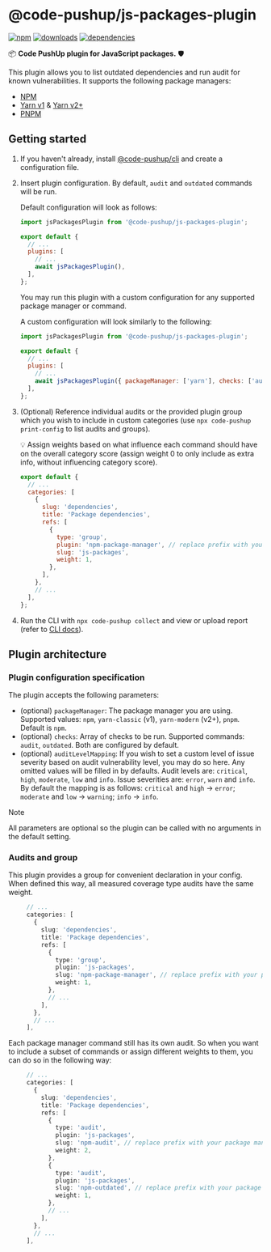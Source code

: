 # @code-pushup/js-packages-plugin

[![npm](https://img.shields.io/npm/v/%40code-pushup%2Fjs-packages-plugin.svg)](https://www.npmjs.com/package/@code-pushup/js-packages-plugin)
[![downloads](https://img.shields.io/npm/dm/%40code-pushup%2Fjs-packages-plugin)](https://npmtrends.com/@code-pushup/js-packages-plugin)
[![dependencies](https://img.shields.io/librariesio/release/npm/%40code-pushup/js-packages-plugin)](https://www.npmjs.com/package/@code-pushup/js-packages-plugin?activeTab=dependencies)

📦 **Code PushUp plugin for JavaScript packages.** 🛡️

This plugin allows you to list outdated dependencies and run audit for known vulnerabilities.
It supports the following package managers:

- [NPM](https://docs.npmjs.com/)
- [Yarn v1](https://classic.yarnpkg.com/docs/) & [Yarn v2+](https://yarnpkg.com/getting-started)
- [PNPM](https://pnpm.io/pnpm-cli)

## Getting started

1. If you haven't already, install [@code-pushup/cli](../cli/README.md) and create a configuration file.

2. Insert plugin configuration. By default, `audit` and `outdated` commands will be run.

   Default configuration will look as follows:

   ```js
   import jsPackagesPlugin from '@code-pushup/js-packages-plugin';

   export default {
     // ...
     plugins: [
       // ...
       await jsPackagesPlugin(),
     ],
   };
   ```

   You may run this plugin with a custom configuration for any supported package manager or command.

   A custom configuration will look similarly to the following:

   ```js
   import jsPackagesPlugin from '@code-pushup/js-packages-plugin';

   export default {
     // ...
     plugins: [
       // ...
       await jsPackagesPlugin({ packageManager: ['yarn'], checks: ['audit'] }),
     ],
   };
   ```

3. (Optional) Reference individual audits or the provided plugin group which you wish to include in custom categories (use `npx code-pushup print-config` to list audits and groups).

   💡 Assign weights based on what influence each command should have on the overall category score (assign weight 0 to only include as extra info, without influencing category score).

   ```js
   export default {
     // ...
     categories: [
       {
         slug: 'dependencies',
         title: 'Package dependencies',
         refs: [
           {
             type: 'group',
             plugin: 'npm-package-manager', // replace prefix with your package manager
             slug: 'js-packages',
             weight: 1,
           },
         ],
       },
       // ...
     ],
   };
   ```

4. Run the CLI with `npx code-pushup collect` and view or upload report (refer to [CLI docs](../cli/README.md)).

## Plugin architecture

### Plugin configuration specification

The plugin accepts the following parameters:

- (optional) `packageManager`: The package manager you are using. Supported values: `npm`, `yarn-classic` (v1), `yarn-modern` (v2+), `pnpm`. Default is `npm`.
- (optional) `checks`: Array of checks to be run. Supported commands: `audit`, `outdated`. Both are configured by default.
- (optional) `auditLevelMapping`: If you wish to set a custom level of issue severity based on audit vulnerability level, you may do so here. Any omitted values will be filled in by defaults. Audit levels are: `critical`, `high`, `moderate`, `low` and `info`. Issue severities are: `error`, `warn` and `info`. By default the mapping is as follows: `critical` and `high` → `error`; `moderate` and `low` → `warning`; `info` → `info`.

> [!NOTE]
> All parameters are optional so the plugin can be called with no arguments in the default setting.

### Audits and group

This plugin provides a group for convenient declaration in your config. When defined this way, all measured coverage type audits have the same weight.

```ts
     // ...
     categories: [
       {
         slug: 'dependencies',
         title: 'Package dependencies',
         refs: [
           {
             type: 'group',
             plugin: 'js-packages',
             slug: 'npm-package-manager', // replace prefix with your package manager
             weight: 1,
           },
           // ...
         ],
       },
       // ...
     ],
```

Each package manager command still has its own audit. So when you want to include a subset of commands or assign different weights to them, you can do so in the following way:

```ts
     // ...
     categories: [
       {
         slug: 'dependencies',
         title: 'Package dependencies',
         refs: [
           {
             type: 'audit',
             plugin: 'js-packages',
             slug: 'npm-audit', // replace prefix with your package manager
             weight: 2,
           },
           {
             type: 'audit',
             plugin: 'js-packages',
             slug: 'npm-outdated', // replace prefix with your package manager
             weight: 1,
           },
           // ...
         ],
       },
       // ...
     ],
```
